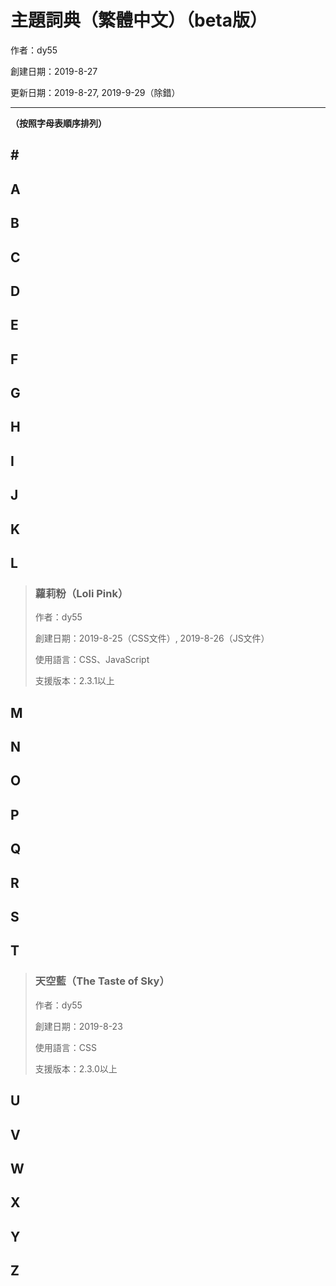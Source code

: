 # 主題詞典（繁體中文）（beta版）

作者：dy55

創建日期：2019-8-27

更新日期：2019-8-27, 2019-9-29（除錯）

---

**（按照字母表順序排列）**

## \#
## A
## B
## C
## D
## E
## F
## G
## H
## I
## J
## K
## L

> ### 蘿莉粉（Loli Pink）
>
> 作者：dy55
>
> 創建日期：2019-8-25（CSS文件）, 2019-8-26（JS文件）
>
> 使用語言：CSS、JavaScript
>
> 支援版本：2.3.1以上

## M
## N
## O
## P
## Q
## R
## S
## T

> ### 天空藍（The Taste of Sky）
>
> 作者：dy55
>
> 創建日期：2019-8-23
>
> 使用語言：CSS
>
> 支援版本：2.3.0以上

## U
## V
## W
## X
## Y
## Z
